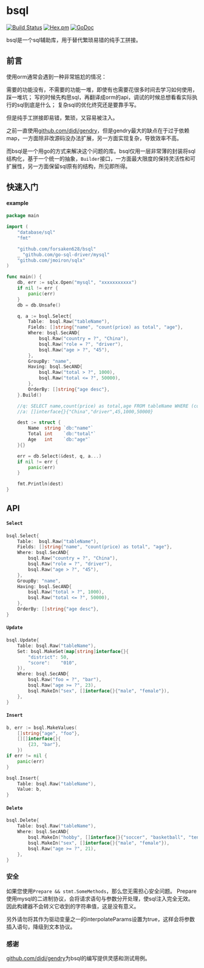 # bsql

[![Build Status](https://api.travis-ci.com/forsaken628/bsql.svg?branch=master)](https://www.travis-ci.org/forsaken628/bsql)
[![Hex.pm](https://img.shields.io/hexpm/l/plug.svg)](https://github.com/github.com/forsaken628/blob/master/LICENSE)
[![GoDoc](https://godoc.org/github.com/forsaken628/bsql?status.svg)](https://godoc.org/github.com/forsaken628/bsql)

bsql是一个sql辅助库，用于替代繁琐易错的纯手工拼接。

## 前言

使用orm通常会遇到一种非常尴尬的情况：

需要的功能没有，不需要的功能一堆，即使有也需要花很多时间去学习如何使用，踩一堆坑；
写的时候先构思sql，再翻译成orm的api，调试的时候总想看看实际执行的sql到底是什么；
复杂sql的优化终究还是要靠手写。

但是纯手工拼接即易错，繁琐，又容易被注入。

之前一直使用[github.com/didi/gendry](https://github.com/didi/gendry)，但是gendry最大的缺点在于过于依赖map，一方面除非改源码没办法扩展，另一方面实现复杂，导致效率不高。

而bsql是一个用go的方式来解决这个问题的库。bsql仅用一层非常薄的封装将sql结构化，基于一个统一的抽象，`Builder`接口，一方面最大限度的保持灵活性和可扩展性，另一方面保留sql原有的结构，所见即所得。

## 快速入门

#### example

```go
package main

import (
	"database/sql"
	"fmt"

	"github.com/forsaken628/bsql"
	_ "github.com/go-sql-driver/mysql"
	"github.com/jmoiron/sqlx"
)

func main() {
	db, err := sqlx.Open("mysql", "xxxxxxxxxxx")
	if nil != err {
		panic(err)
	}
	db = db.Unsafe()

	q, a := bsql.Select{
		Table:  bsql.Raw("tableName"),
		Fields: []string{"name", "count(price) as total", "age"},
		Where: bsql.SecAND{
			bsql.Raw("country = ?", "China"),
			bsql.Raw("role = ?", "driver"),
			bsql.Raw("age > ?", "45"),
		},
		GroupBy: "name",
		Having: bsql.SecAND{
			bsql.Raw("total > ?", 1000),
			bsql.Raw("total <= ?", 50000),
		},
		OrderBy: []string{"age desc"},
	}.Build()

	//q: SELECT name,count(price) as total,age FROM tableName WHERE (country = ? AND role = ? AND age > ?) GROUP BY name HAVING (total > ? AND total <= ?) ORDER BY age desc
	//a: []interface{}{"China","driver",45,1000,50000}

	dest := struct {
		Name  string `db:"name"`
		Total int    `db:"total"`
		Age   int    `db:"age"`
	}{}

	err = db.Select(&dest, q, a...)
	if nil != err {
		panic(err)
	}

	fmt.Println(dest)
}
```

## API

#### `Select`

```go
bsql.Select{
	Table:  bsql.Raw("tableName"),
	Fields: []string{"name", "count(price) as total", "age"},
	Where: bsql.SecAND{
		bsql.Raw("country = ?", "China"),
		bsql.Raw("role = ?", "driver"),
		bsql.Raw("age > ?", "45"),
	},
	GroupBy: "name",
	Having: bsql.SecAND{
		bsql.Raw("total > ?", 1000),
		bsql.Raw("total <= ?", 50000),
	},
	OrderBy: []string{"age desc"},
}
```

#### `Update`

```go
bsql.Update{
	Table: bsql.Raw("tableName"),
	Set: bsql.MakeSet(map[string]interface{}{
		"district": 50,
		"score":    "010",
	}),
	Where: bsql.SecAND{
		bsql.Raw("foo = ?", "bar"),
		bsql.Raw("age >= ?", 23),
		bsql.MakeIn("sex", []interface{}{"male", "female"}),
	},
}
```

#### `Insert`

```go
b, err := bsql.MakeValues(
	[]string{"age", "foo"},
	[][]interface{}{
		{23, "bar"},
	})
if err != nil {
	panic(err)
}

bsql.Insert{
	Table: bsql.Raw("tableName"),
	Value: b,
}
```

#### `Delete`

```go
bsql.Delete{
	Table: bsql.Raw("tableName"),
	Where: bsql.SecAND{
		bsql.MakeIn("hobby", []interface{}{"soccer", "basketball", "tenis"}),
		bsql.MakeIn("sex", []interface{}{"male", "female"}),
		bsql.Raw("age >= ?", 21),
	},
}
```

### 安全
如果您使用`Prepare && stmt.SomeMethods`，那么您无需担心安全问题。
Prepare使用mysql的二进制协议，会将请求语句与参数分开处理，使sql注入完全无效。
因此构建器不会转义它收到的字符串值，这是没有意义。

另外请勿将其作为驱动变量之一的interpolateParams设置为true，这样会将参数插入语句，降级到文本协议。

### 感谢

[github.com/didi/gendry](https://github.com/didi/gendry)为bsql的编写提供灵感和测试用例。
